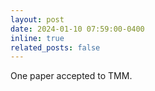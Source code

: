 ```yaml
---
layout: post
date: 2024-01-10 07:59:00-0400
inline: true
related_posts: false
---
```


One paper accepted to TMM.
